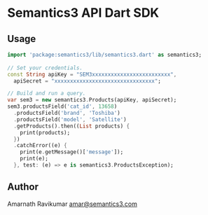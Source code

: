 # Semantics3 API Dart SDK

## Usage

```dart
import 'package:semantics3/lib/semantics3.dart' as semantics3;
	
// Set your credentials.
const String apiKey = "SEM3xxxxxxxxxxxxxxxxxxxxxxxxx",
  apiSecret = "xxxxxxxxxxxxxxxxxxxxxxxxxxxxxxxx";

// Build and run a query.
var sem3 = new semantics3.Products(apiKey, apiSecret);
sem3.productsField('cat_id', 13658)
  .productsField('brand', 'Toshiba')
  .productsField('model', 'Satellite')
  .getProducts().then((List products) {
  	print(products);
  })
  .catchError((e) {
	print(e.getMessage()['message']);
	print(e);
  }, test: (e) => e is semantics3.ProductsException);
```
      
## Author

Amarnath Ravikumar <amar@semantics3.com>